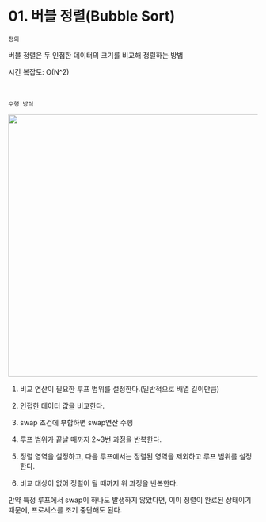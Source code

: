 # 01. 버블 정렬(Bubble Sort)

`정의`

버블 정렬은 두 인접한 데이터의 크기를 비교해 정렬하는 방법

시간 복잡도: O(N^2)

<br>

`수행 방식`

<img src="file:///C:/Users/ganjisriver/AppData/Roaming/marktext/images/2024-10-25-15-47-58-image.png" title="" alt="" width="529">

1. 비교 연산이 필요한 루프 범위를 설정한다.(일반적으로 배열 길이만큼)

2. 인접한 데이터 값을 비교한다.

3. swap 조건에 부합하면 swap연산 수행

4. 루프 범위가 끝날 때까지 2~3번 과정을 반복한다.

5. 정렬 영역을 설정하고, 다음 루프에서는 정렬된 영역을 제외하고 루프 범위를 설정한다.

6. 비교 대상이 없어 정렬이 될 때까지 위 과정을 반복한다.

만약 특정 루프에서 swap이 하나도 발생하지 않았다면, 이미 정렬이 완료된 상태이기 때문에, 프로세스를 조기 중단해도 된다.


